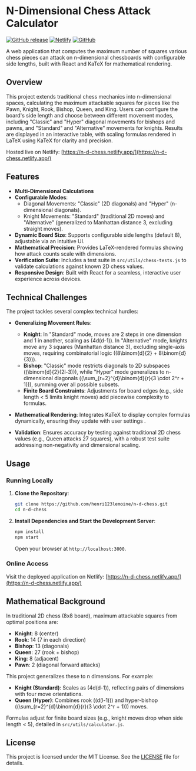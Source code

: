 # N-Dimensional Chess Attack Calculator

[![GitHub release](https://img.shields.io/github/v/release/henri123lemoine/n-d-chess)](https://github.com/henri123lemoine/n-d-chess/releases)
[![Netlify](https://img.shields.io/badge/Netlify-Deployed-brightgreen)](https://n-d-chess.netlify.app/)
[![GitHub](https://img.shields.io/github/license/henri123lemoine/n-d-chess)](https://github.com/henri123lemoine/n-d-chess/blob/main/LICENSE)

A web application that computes the maximum number of squares various chess pieces can attack on n-dimensional chessboards with configurable side lengths, built with React and KaTeX for mathematical rendering.

## Overview

This project extends traditional chess mechanics into n-dimensional spaces, calculating the maximum attackable squares for pieces like the Pawn, Knight, Rook, Bishop, Queen, and King. Users can configure the board's side length and choose between different movement modes, including "Classic" and "Hyper" diagonal movements for bishops and pawns, and "Standard" and "Alternative" movements for knights. Results are displayed in an interactive table, with scaling formulas rendered in LaTeX using KaTeX for clarity and precision.

Hosted live on Netlify: [https://n-d-chess.netlify.app/](https://n-d-chess.netlify.app/)

## Features

- **Multi-Dimensional Calculations**
- **Configurable Modes**:
  - Diagonal Movements: "Classic" (2D diagonals) and "Hyper" (n-dimensional diagonals).
  - Knight Movements: "Standard" (traditional 2D moves) and "Alternative" (generalized to Manhattan distance 3, excluding straight moves).
- **Dynamic Board Size**: Supports configurable side lengths (default 8), adjustable via an intuitive UI.
- **Mathematical Precision**: Provides LaTeX-rendered formulas showing how attack counts scale with dimensions.
- **Verification Suite**: Includes a test suite in `src/utils/chess-tests.js` to validate calculations against known 2D chess values.
- **Responsive Design**: Built with React for a seamless, interactive user experience across devices.

## Technical Challenges

The project tackles several complex technical hurdles:

- **Generalizing Movement Rules**:

  - **Knight**: In "Standard" mode, moves are 2 steps in one dimension and 1 in another, scaling as \(4d(d-1)\). In "Alternative" mode, knights move any 3 squares (Manhattan distance 3), excluding single-axis moves, requiring combinatorial logic (\(8\binom{d}{2} + 8\binom{d}{3}\)).
  - **Bishop**: "Classic" mode restricts diagonals to 2D subspaces (\(\binom{d}{2}(2l-3)\)), while "Hyper" mode generalizes to n-dimensional diagonals (\(\sum\_{r=2}^{d}\binom{d}{r}(3 \cdot 2^r + 1)\)), summing over all possible subsets.
  - **Finite Board Constraints**: Adjustments for board edges (e.g., side length < 5 limits knight moves) add piecewise complexity to formulas.

- **Mathematical Rendering**: Integrates KaTeX to display complex formulas dynamically, ensuring they update with user settings .

- **Validation**: Ensures accuracy by testing against traditional 2D chess values (e.g., Queen attacks 27 squares), with a robust test suite addressing non-negativity and dimensional scaling.

## Usage

### Running Locally

1. **Clone the Repository**:

   ```bash
   git clone https://github.com/henri123lemoine/n-d-chess.git
   cd n-d-chess
   ```

2. **Install Dependencies and Start the Development Server**:

   ```bash
   npm install
   npm start
   ```

   Open your browser at `http://localhost:3000`.

### Online Access

Visit the deployed application on Netlify: [https://n-d-chess.netlify.app/](https://n-d-chess.netlify.app/)

## Mathematical Background

In traditional 2D chess (8x8 board), maximum attackable squares from optimal positions are:

- **Knight**: 8 (center)
- **Rook**: 14 (7 in each direction)
- **Bishop**: 13 (diagonals)
- **Queen**: 27 (rook + bishop)
- **King**: 8 (adjacent)
- **Pawn**: 2 (diagonal forward attacks)

This project generalizes these to n dimensions. For example:

- **Knight (Standard)**: Scales as \(4d(d-1)\), reflecting pairs of dimensions with four move orientations.
- **Queen (Hyper)**: Combines rook (\(d(l-1)\)) and hyper-bishop (\(\sum\_{r=2}^{d}\binom{d}{r}(3 \cdot 2^r + 1)\)) moves.

Formulas adjust for finite board sizes (e.g., knight moves drop when side length < 5), detailed in `src/utils/calculator.js`.

## License

This project is licensed under the MIT License. See the [LICENSE](LICENSE) file for details.
